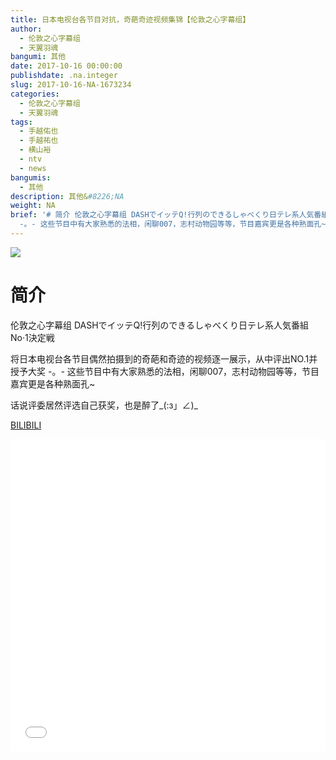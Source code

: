 ```yaml
---
title: 日本电视台各节目对抗，奇葩奇迹视频集锦【伦敦之心字幕组】
author:
  - 伦敦之心字幕组
  - 天翼羽魂
bangumi: 其他
date: 2017-10-16 00:00:00
publishdate: .na.integer
slug: 2017-10-16-NA-1673234
categories:
  - 伦敦之心字幕组
  - 天翼羽魂
tags:
  - 手越佑也
  - 手越祐也
  - 横山裕
  - ntv
  - news
bangumis:
  - 其他
description: 其他&#8226;NA
weight: NA
brief: '# 简介 伦敦之心字幕组 DASHでイッテQ!行列のできるしゃべくり日テレ系人気番組No·1決定戦 将日本电视台各节目偶然拍摄到的奇葩和奇迹的视频逐一展示，从中评出NO.1并授予大奖
  -。- 这些节目中有大家熟悉的法相，闲聊007，志村动物园等等，节目嘉宾更是各种熟面孔~ 话说评委居然评选自己获奖，也是醉了_(:з」∠)_'
---
```


![](https://i.imgur.com/GxnuKHN.jpg)

# 简介  
伦敦之心字幕组 DASHでイッテQ!行列のできるしゃべくり日テレ系人気番組No·1決定戦


将日本电视台各节目偶然拍摄到的奇葩和奇迹的视频逐一展示，从中评出NO.1并授予大奖 -。- 这些节目中有大家熟悉的法相，闲聊007，志村动物园等等，节目嘉宾更是各种熟面孔~


话说评委居然评选自己获奖，也是醉了_(:з」∠)_

  [BILIBILI](https://www.bilibili.com/video/av1673234/)


<div class="vcontainer">  <iframe class='video' src="//www.bilibili.com/blackboard/player.html?aid=1673234" width="100%" height="500" frameborder="0" allowfullscreen="allowfullscreen"></iframe></div>
